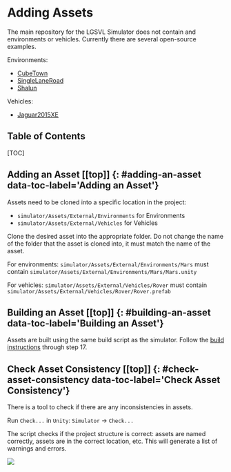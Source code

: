 # Adding Assets [](#top)

The main repository for the LGSVL Simulator does not contain and environments or vehicles.
Currently there are several open-source examples.

Environments:

- [CubeTown](https://github.com/lgsvl/CubeTown)
- [SingleLaneRoad](https://github.com/lgsvl/SingleLaneRoad)
- [Shalun](https://github.com/lgsvl/Shalun)

Vehicles:

- [Jaguar2015XE](https://github.com/lgsvl/Jaguar2015XE)

<h2>Table of Contents</h2>
[TOC]

## Adding an Asset [[top]] {: #adding-an-asset data-toc-label='Adding an Asset'}
Assets need to be cloned into a specific location in the project:

- `simulator/Assets/External/Environments` for Environments
- `simulator/Assets/External/Vehicles` for Vehicles

Clone the desired asset into the appropriate folder. 
Do not change the name of the folder that the asset is cloned into, it must match the name of the asset.

For environments: `simulator/Assets/External/Environments/Mars` must contain `simulator/Assets/External/Environments/Mars/Mars.unity`

For vehicles: `simulator/Assets/External/Vehicles/Rover` must contain `simulator/Assets/External/Vehicles/Rover/Rover.prefab`

## Building an Asset [[top]] {: #building-an-asset data-toc-label='Building an Asset'}
Assets are built using the same build script as the simulator. Follow the [build instructions](build-instructions.md) through step 17.

## Check Asset Consistency [[top]] {: #check-asset-consistency data-toc-label='Check Asset Consistency'}
There is a tool to check if there are any inconsistencies in assets.

Run `Check...` in `Unity`: `Simulator` -> `Check...`

The script checks if the project structure is correct: assets are named correctly, assets are in the correct location, etc. This will generate a list of warnings and errors.

[![](images/check-script-output.png)](images/check-script-output.png)